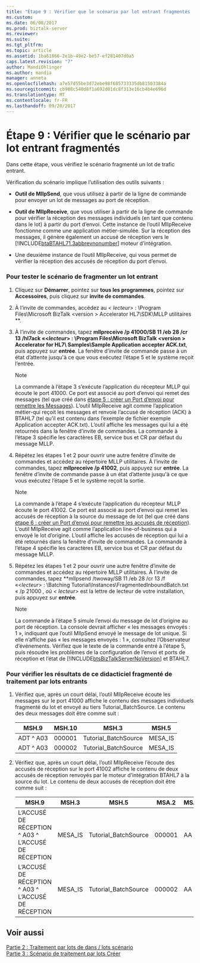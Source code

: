 ```yaml
---
title: "Étape 9 : Vérifier que le scénario par lot entrant fragmentés | Documents Microsoft"
ms.custom: 
ms.date: 06/08/2017
ms.prod: biztalk-server
ms.reviewer: 
ms.suite: 
ms.tgt_pltfrm: 
ms.topic: article
ms.assetid: 1ba61866-2e1b-49e2-be57-ef281407d0a5
caps.latest.revision: "7"
author: MandiOhlinger
ms.author: mandia
manager: anneta
ms.openlocfilehash: a7e57d55be3d72ebe98f685733335db81503384a
ms.sourcegitcommit: cb908c540d8f1a692d01dc8f313e16cb4b4e696d
ms.translationtype: MT
ms.contentlocale: fr-FR
ms.lasthandoff: 09/20/2017
---
```

# <a name="step-9-verify-the-fragmented-inbound-batch-scenario"></a>Étape 9 : Vérifier que le scénario par lot entrant fragmentés
Dans cette étape, vous vérifiez le scénario fragmenté un lot de trafic entrant.  
  
 Vérification du scénario implique l’utilisation des outils suivants :  
  
-   **Outil de MllpSend**, que vous utilisez à partir de la ligne de commande pour envoyer un lot de messages au port de réception.  
  
-   **Outil de MllpReceive**, que vous utiliser à partir de la ligne de commande pour vérifier la réception des messages individuels (en tant que contenu dans le lot) à partir du port d’envoi. Cette instance de l’outil MllpReceive fonctionne comme une application métier-simulée. Sur la réception des messages, il génère également un accusé de réception vers le [!INCLUDE[btaBTAHL71.3abbrevnonumber](../../includes/btabtahl71-3abbrevnonumber-md.md)] moteur d’intégration.  
  
-   Une deuxième instance de l’outil MllpReceive, qui vous permet de vérifier la réception des accusés de réception du port d’envoi.  
  
### <a name="to-test-the-fragmented-inbound-batch-scenario"></a>Pour tester le scénario de fragmenter un lot entrant  
  
1.  Cliquez sur **Démarrer**, pointez sur **tous les programmes**, pointez sur **Accessoires**, puis cliquez sur **invite de commandes**.  
  
2.  À l’invite de commandes, accédez au  **\<* lecteur*> : \Program Files\Microsoft BizTalk \<version > Accelerator HL7\SDK\MLLP utilitaires **.  
  
3.  À l’invite de commandes, tapez  **mllpreceive /p 41000/SB 11 /eb 28 /cr 13 /hl7ack «\<*lecteur*> : \Program Files\Microsoft BizTalk \<version > Accelerator for HL7\ Samples\Sample Application accepter ACK.txt**, puis appuyez sur **entrée**. La fenêtre d’invite de commande passe à un état d’attente jusqu'à ce que vous exécutez l’étape 5 et le système reçoit l’entrée.  
  
    > [!NOTE]
    >  La commande à l’étape 3 s’exécute l’application du récepteur MLLP qui écoute le port 41000. Ce port est associé au port d’envoi qui remet des messages (tel que créé dans [étape 5 : créer un Port d’envoi pour remettre les Messages](../../adapters-and-accelerators/accelerator-hl7/step-5-create-a-send-port-to-deliver-messages.md)). L’outil MllpReceive agit comme l’application métier-qui reçoit les messages et renvoie l’accusé de réception (ACK) à BTAHL7 (tel qu’il est contenu dans l’exemple de fichier exemple Application accepter ACK.txt). L’outil affiche les messages qui lui a été retournés dans la fenêtre d’invite de commandes. La commande à l’étape 3 spécifie les caractères EB, service bus et CR par défaut du message MLLP.  
  
4.  Répétez les étapes 1 et 2 pour ouvrir une autre fenêtre d’invite de commandes et accédez au répertoire MLLP utilitaires. À l’invite de commandes, tapez **mllpreceive /p 41002**, puis appuyez sur **entrée**. La fenêtre d’invite de commande passe à un état d’attente jusqu'à ce que vous exécutez l’étape 5 et le système reçoit la sortie.  
  
    > [!NOTE]
    >  La commande à l’étape 4 s’exécute l’application du récepteur MLLP écoute le port 41002. Ce port est associé au port d’envoi qui remet les accusés de réception à la source du message de lot (tel que créé dans [étape 6 : créer un Port d’envoi pour remettre les accusés de réception](../../adapters-and-accelerators/accelerator-hl7/step-6-create-a-send-port-to-deliver-acknowledgments.md)). L’outil MllpReceive agit comme l’application line-of-business qui a envoyé le lot d’origine. L’outil affiche les accusés de réception qui lui a été retournés dans la fenêtre d’invite de commandes. La commande à l’étape 4 spécifie les caractères EB, service bus et CR par défaut du message MLLP.  
  
5.  Répétez les étapes 1 et 2 pour ouvrir une autre fenêtre d’invite de commandes et accédez au répertoire MLLP utilitaires. À l’invite de commandes, tapez  **mllpsend /twoway/SB 11 /eb 28 /cr 13 /f «\<*lecteur*> : \Batching Tutorial\Instances\FragmentedInboundBatch.txt « /p 21000 **, où \<* lecteur*> est la lettre de lecteur de votre installation, puis appuyez sur **entrée**.  
  
    > [!NOTE]
    >  La commande à l’étape 5 simule l’envoi du message de lot d’origine au port de réception. La console devrait afficher « les messages envoyés : 1 », indiquant que l’outil MllpSend envoyé le message de lot unique. Si elle n’affiche pas « les messages envoyés : 1 », consultez l’Observateur d’événements. Vérifiez que le texte de la commande entré à l’étape 5, puis résoudre les problèmes de la configuration de l’envoi et ports de réception et l’état de [!INCLUDE[btsBizTalkServerNoVersion](../../includes/btsbiztalkservernoversion-md.md)] et BTAHL7.  
  
### <a name="to-verify-the-results-of-the-fragmented-inbound-batch-tutorial"></a>Pour vérifier les résultats de ce didacticiel fragmenté de traitement par lots entrants  
  
1.  Vérifiez que, après un court délai, l’outil MllpReceive écoute les messages sur le port 41000 affiche le contenu des messages individuels fragmenté du lot et envoyé au tiers Tutorial_BatchSource. Le contenu des deux messages doit être comme suit :  
  
    |MSH.9|MSH.10|MSH.3|MSH.5|  
    |-----------|------------|-----------|-----------|  
    |ADT ^ A03|000001|Tutorial_BatchSource|MESA_IS|  
    |ADT ^ A03|000002|Tutorial_BatchSource|MESA_IS|  
  
2.  Vérifiez que, après un court délai, l’outil MllpReceive l’écoute des accusés de réception sur le port 41002 affiche le contenu de deux accusés de réception renvoyés par le moteur d’intégration BTAHL7 à la source du lot. Le contenu de deux accusés de réception doit être comme suit :  
  
    |MSH.9|MSH.3|MSH.5|MSA.2|MSA.1|  
    |-----------|-----------|-----------|-----------|-----------|  
    |L’ACCUSÉ DE RÉCEPTION ^ A03 ^ L’ACCUSÉ DE RÉCEPTION|MESA_IS|Tutorial_BatchSource|000001|AA|  
    |L’ACCUSÉ DE RÉCEPTION ^ A03 ^ L’ACCUSÉ DE RÉCEPTION|MESA_IS|Tutorial_BatchSource|000002|AA|  
  
## <a name="see-also"></a>Voir aussi  
 [Partie 2 : Traitement par lots de dans / lots scénario](../../adapters-and-accelerators/accelerator-hl7/part-2-batch-in-batch-out-scenario.md)   
 [Partie 3 : Scénario de traitement par lots Créer](../../adapters-and-accelerators/accelerator-hl7/part-3-create-batch-scenario.md)